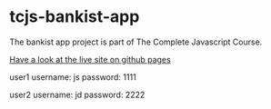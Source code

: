 # tcjs-bankist-app
The bankist app project is part of The Complete Javascript Course.

[Have a look at the live site on github pages](https://zonafrank.github.io/tcjs-bankist-app/)

user1
username: js
password: 1111

user2
username: jd
password: 2222
